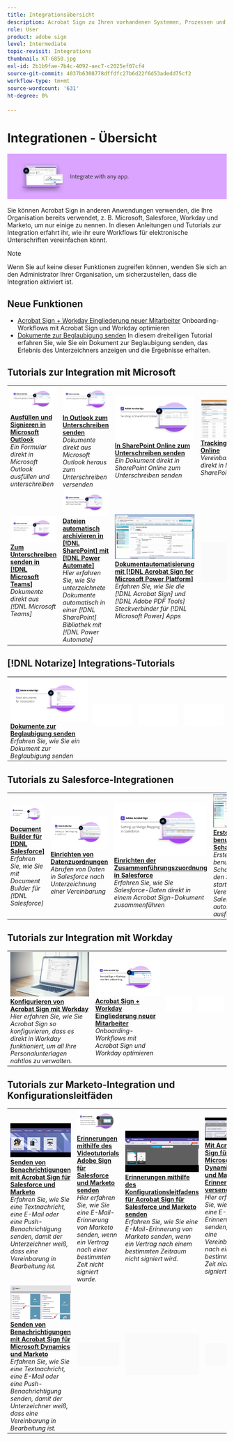 ```yaml
---
title: Integrationsübersicht
description: Acrobat Sign zu Ihren vorhandenen Systemen, Prozessen und Anwendungen hinzufügen
role: User
product: adobe sign
level: Intermediate
topic-revisit: Integrations
thumbnail: KT-6850.jpg
exl-id: 2b1b9fae-7b4c-4092-aec7-c2025ef07cf4
source-git-commit: 4037b6308778dffdfc27b6d22f6d53adedd75cf2
workflow-type: tm+mt
source-wordcount: '631'
ht-degree: 0%

---
```


# Integrationen - Übersicht

![Sign - Bild integrieren](../assets/Hero-Integrate.png)

Sie können Acrobat Sign in anderen Anwendungen verwenden, die Ihre Organisation bereits verwendet, z. B. Microsoft, Salesforce, Workday und Marketo, um nur einige zu nennen. In diesen Anleitungen und Tutorials zur Integration erfahrt ihr, wie ihr eure Workflows für elektronische Unterschriften vereinfachen könnt.

>[!NOTE]
> Wenn Sie auf keine dieser Funktionen zugreifen können, wenden Sie sich an den Administrator Ihrer Organisation, um sicherzustellen, dass die Integration aktiviert ist.

## Neue Funktionen

* [Acrobat Sign + Workday Eingliederung neuer Mitarbeiter](acrobat-sign-workday-onboarding.md)
Onboarding-Workflows mit Acrobat Sign und Workday optimieren
* [Dokumente zur Beglaubigung senden](send-document-notarize.md)
In diesem dreiteiligen Tutorial erfahren Sie, wie Sie ein Dokument zur Beglaubigung senden, das Erlebnis des Unterzeichners anzeigen und die Ergebnisse erhalten.

## Tutorials zur Integration mit Microsoft

<table style="table-layout:fixed">
<tr>
  <td>
    <a href="fill-and-sign-doc-microsoft-outlook.md">
      <img alt="Ausfüllen und Signieren in Microsoft Outlook" src="../assets/MS-FillSign.png" />
    </a>
    <div>
    <a href="fill-and-sign-doc-microsoft-outlook.md"><strong>Ausfüllen und Signieren in Microsoft Outlook</strong></a>
    </div>
    <em>Ein Formular direkt in Microsoft Outlook ausfüllen und unterschreiben</em>
    <br>
  </td>
  <td>
    <a href="send-for-signature-with-outlook.md">
      <img alt="In Outlook zum Unterschreiben senden" src="../assets/MS-SendOutlook.png" />
    </a>
    <div>
    <a href="send-for-signature-with-outlook.md"><strong>In Outlook zum Unterschreiben senden</strong></a>
    </div>
    <em>Dokumente direkt aus Microsoft Outlook heraus zum Unterschreiben versenden</em>
    <br>
  </td>
  <td>
    <a href="send-for-signature-with-sharepoint-online.md">
      <img alt="In SharePoint Online zum Unterschreiben senden" src="../assets/Sending-in-SP.png" />
    </a>
    <div>
    <a href="send-for-signature-with-sharepoint-online.md"><strong>In SharePoint Online zum Unterschreiben senden</strong></a>
    </div>
    <em>Ein Dokument direkt in SharePoint Online zum Unterschreiben senden</em>
    <br>
  </td>
   <td>
    <a href="track-an-agreement-with-sharepoint-online.md">
      <img alt="Tracking in SharePoint Online" src="../assets/MS-TrackSP.png" />
    </a>
    <div>
    <a href="track-an-agreement-with-sharepoint-online.md"><strong>Tracking in SharePoint Online</strong></a>
    </div>
    <em>Vereinbarungsfortschritt direkt in Microsoft SharePoint verfolgen</em>
    <br>
  </td>
</tr>
<tr>
  <td>
    <a href="adobe-sign-teams-mortgage.md">
      <img alt="Senden von Dokumenten zum Unterschreiben in [!DNL Microsoft Teams]" src="../assets/teamsmortgage.png" />
    </a>
    <div>
    <a href="adobe-sign-teams-mortgage.md"><strong>Zum Unterschreiben senden in [!DNL Microsoft Teams]</strong></a>
    </div>
    <em>Dokumente direkt aus [!DNL Microsoft Teams]</em>
    <br>
  </td>
  <td>
    <a href="auto-archive-sharepoint-power-automate.md">
      <img alt="Dateien automatisch archivieren in [!DNL SharePoint] mit [!DNL Power Automate]" src="../assets/Autoarchive.png" />
    </a>
    <div>
    <a href="auto-archive-sharepoint-power-automate.md"><strong>Dateien automatisch archivieren in [!DNL SharePoint] mit [!DNL Power Automate]</strong></a>
    </div>
    <em>Hier erfahren Sie, wie Sie unterzeichnete Dokumente automatisch in einer [!DNL SharePoint] Bibliothek mit [!DNL Power Automate]</em>
    <br>
  </td>
  <td>
    <a href="documentautomation.md">
      <img alt="Dokumentautomatisierung mit [!DNL Acrobat Sign for Microsoft Power Platform]" src="../assets/SF-Button.png" />
    </a>
    <div>
    <a href="documentautomation.md"><strong>Dokumentautomatisierung mit [!DNL Acrobat Sign for Microsoft Power Platform]</strong></a>
    </div>
    <em>Erfahren Sie, wie Sie die [!DNL Acrobat Sign] und [!DNL Adobe PDF Tools] Steckverbinder für [!DNL Microsoft Power] Apps</em>
    <br>
  </td>
  <td>
    <img alt="Spacer" src="../assets/Grayspacer.png" />
    <div>
    <br>
  </td>
</tr>
</table>

## [!DNL Notarize] Integrations-Tutorials

<table style="table-layout:fixed">
<tr>
  <td>
    <a href="send-document-notarize.md">
      <img alt="Dokumente zur Beglaubigung senden" src="../assets/Notarize.png" />
    </a>
    <div>
    <a href="send-document-notarize.md"><strong>Dokumente zur Beglaubigung senden</strong></a>
    </div>
    <em>Erfahren Sie, wie Sie ein Dokument zur Beglaubigung senden</em>
    <br>
  </td>
  <td>
    <img alt="Spacer" src="../assets/Whitespacer.png" />
    <div>
    <br>
  </td>
  <td>
    <img alt="Spacer" src="../assets/Whitespacer.png" />
    <div>
    <br>
  </td>
  <td>
    <img alt="Spacer" src="../assets/Whitespacer.png" />
    <div>
    <br>
  </td>
</tr>
</table>

## Tutorials zu Salesforce-Integrationen

<table style="table-layout:fixed">
<tr>
  <td>
    <a href="create-an-agreement-template.md">
      <img alt="Document Builder für [!DNL Salesforce]" src="../assets/SF-Template.png" />
    </a>
    <div>
    <a href="create-an-agreement-template.md"><strong>Document Builder für [!DNL Salesforce]</strong></a>
    </div>
    <em>Erfahren Sie, wie Sie mit Document Builder für [!DNL Salesforce]</em>
    <br>
  </td>
  <td>
    <a href="set-up-data-mapping.md">
      <img alt="Einrichten von Datenzuordnungen" src="../assets/SF-DataMapping.png" />
    </a>
    <div>
    <a href="set-up-data-mapping.md"><strong>Einrichten von Datenzuordnungen</strong></a>
    </div>
    <em>Abrufen von Daten in Salesforce nach Unterzeichnung einer Vereinbarung</em>
    <br>
  </td>
  <td>
    <a href="set-up-merging-map.md">
      <img alt="Einrichten der Zusammenführungszuordnung in Salesforce" src="../assets/SF-MergeMapping.png" />
    </a>
    <div>
    <a href="set-up-merging-map.md"><strong>Einrichten der Zusammenführungszuordnung in Salesforce</strong></a>
    </div>
    <em>Erfahren Sie, wie Sie Salesforce-Daten direkt in einem Acrobat Sign-Dokument zusammenführen</em>
    <br>
  </td>
  <td>
    <a href="create-a-custom-button.md">
      <img alt="Erstellen einer benutzerdefinierten Schaltfläche" src="../assets/SF-Button.png" />
    </a>
    <div>
    <a href="create-a-custom-button.md"><strong>Erstellen einer benutzerdefinierten Schaltfläche</strong></a>
    </div>
    <em>Erstellen Sie eine benutzerdefinierte Schaltfläche, die den Sendevorgang startet und eine Vereinbarung in Salesforce automatisch ausfüllt.</em>
    <br>
  </td>
</tr>
</table>

## Tutorials zur Integration mit Workday

<table style="table-layout:fixed">
<tr>
  <td>
    <a href="workday.md">
      <img alt="Konfigurieren von Acrobat Sign mit Workday" src="../assets/WD-Configure.png" />
    </a>
    <div>
    <a href="acrobat-sign-workday-onboarding.md"><strong>Konfigurieren von Acrobat Sign mit Workday</strong></a>
    </div>
    <em>Hier erfahren Sie, wie Sie Acrobat Sign so konfigurieren, dass es direkt in Workday funktioniert, um all Ihre Personalunterlagen nahtlos zu verwalten.</em>
    <br>
  </td>
  <td>
    <a href="acrobat-sign-workday-onboarding.md">
      <img alt="Acrobat Sign + Workday Eingliederung neuer Mitarbeiter" src="../assets/workday.png" />
    </a>
    <div>
    <a href="acrobat-sign-workday-onboarding.md"><strong>Acrobat Sign + Workday Eingliederung neuer Mitarbeiter</strong></a>
    </div>
    <em>Onboarding-Workflows mit Acrobat Sign und Workday optimieren</em>
    <br>
  </td>
  <td>
    <img alt="Spacer" src="../assets/Whitespacer.png" />
    <div>
    <br>
  </td>
  <td>
    <img alt="Spacer" src="../assets/Whitespacer.png" />
    <div>
    <br>
  </td>
</tr>
</table>

## Tutorials zur Marketo-Integration und Konfigurationsleitfäden

<table style="table-layout:fixed">
<tr>
  <td>
    <a href="marketo-salesforce-sms.md">
      <img alt="Senden von Benachrichtigungen mit Acrobat Sign für Salesforce und Marketo" src="../assets/Integrate-Salesforce-SMS.jpg" />
    </a>
    <div>
    <a href="marketo-salesforce-sms.md"><strong>Senden von Benachrichtigungen mit Acrobat Sign für Salesforce und Marketo</strong></a>
    </div>
    <em>Erfahren Sie, wie Sie eine Textnachricht, eine E-Mail oder eine Push-Benachrichtigung senden, damit der Unterzeichner weiß, dass eine Vereinbarung in Bearbeitung ist.</em>
    <br>
  </td>
  <td>
    <a href="marketo-salesforce-reminder-video.md">
      <img alt="Erinnerungen mithilfe des Videotutorials Acrobat Sign für Salesforce und Marketo senden" src="../assets/Integrate-Salesforce-Reminder-Video.png" />
    </a>
    <div>
    <a href="marketo-salesforce-reminder.md"><strong>Erinnerungen mithilfe des Videotutorials Adobe Sign für Salesforce und Marketo senden</strong></a>
    </div>
    <em>Hier erfahren Sie, wie Sie eine E-Mail-Erinnerung von Marketo senden, wenn ein Vertrag nach einer bestimmten Zeit nicht signiert wurde.</em>
    <br>
  </td>
  <td>
    <a href="marketo-salesforce-reminder.md">
      <img alt="Erinnerungen mithilfe des Konfigurationsleitfadens für Acrobat Sign für Salesforce und Marketo senden" src="../assets/Integrate-Salesforce-Reminder.jpg" />
    </a>
    <div>
    <a href="marketo-salesforce-reminder.md"><strong>Erinnerungen mithilfe des Konfigurationsleitfadens für Acrobat Sign für Salesforce und Marketo senden</strong></a>
    </div>
    <em>Erfahren Sie, wie Sie eine E-Mail-Erinnerung von Marketo senden, wenn ein Vertrag nach einem bestimmten Zeitraum nicht signiert wird.</em>
    <br>
  </td>
   <td>
    <a href="marketo-dynamics-reminder.md">
      <img alt="Mit Acrobat Sign für Microsoft Dynamics und Marketo Erinnerungen versenden" src="../assets/Integrate-Dynamics-Reminder.jpg" />
    </a>
    <div>
    <a href="marketo-dynamics-reminder.md"><strong>Mit Acrobat Sign für Microsoft Dynamics und Marketo Erinnerungen versenden</strong></a>
    </div>
    <em>Hier erfahren Sie, wie Sie eine E-Mail-Erinnerung senden, wenn eine Vereinbarung nach einer bestimmten Zeit nicht signiert wird.</em>
    <br>
  </td>
</tr>
<tr>
  <td>
    <a href="marketo-dynamics-sms.md">
      <img alt="Senden von Benachrichtigungen mit Acrobat Sign für Microsoft Dynamics und Marketo" src="../assets/Integrate-Dynamics-SMS.jpg" />
    </a>
    <div>
    <a href="marketo-dynamics-sms.md"><strong>Senden von Benachrichtigungen mit Acrobat Sign für Microsoft Dynamics und Marketo</strong></a>
    </div>
    <em>Erfahren Sie, wie Sie eine Textnachricht, eine E-Mail oder eine Push-Benachrichtigung senden, damit der Unterzeichner weiß, dass eine Vereinbarung in Bearbeitung ist.</em>
    <br>
  </td>
  <td>
    <img alt="Spacer" src="../assets/Grayspacer.png" />
    <div>
    <br>
  </td>
  <td>
    <img alt="Spacer" src="../assets/Grayspacer.png" />
    <div>
    <br>
  </td>
  <td>
    <img alt="Spacer" src="../assets/Grayspacer.png" />
    <div>
    <br>
  </td>
</tr>
</table>
